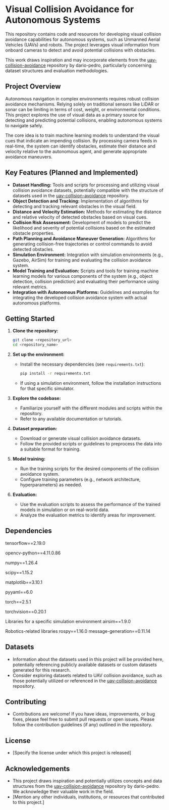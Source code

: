 # Visual Collision Avoidance for Autonomous Systems

This repository contains code and resources for developing visual collision avoidance capabilities for autonomous systems, such as Unmanned Aerial Vehicles (UAVs) and robots. The project leverages visual information from onboard cameras to detect and avoid potential collisions with obstacles.

This work draws inspiration and may incorporate elements from the [uav-collision-avoidance](https://github.com/dario-pedro/uav-collision-avoidance) repository by dario-pedro, particularly concerning dataset structures and evaluation methodologies.

## Project Overview

Autonomous navigation in complex environments requires robust collision avoidance mechanisms. Relying solely on traditional sensors like LiDAR or sonar can be limiting in terms of cost, weight, or environmental conditions. This project explores the use of visual data as a primary source for detecting and predicting potential collisions, enabling autonomous systems to navigate safely.

The core idea is to train machine learning models to understand the visual cues that indicate an impending collision. By processing camera feeds in real-time, the system can identify obstacles, estimate their distance and velocity relative to the autonomous agent, and generate appropriate avoidance maneuvers.

## Key Features (Planned and Implemented)

* **Dataset Handling:** Tools and scripts for processing and utilizing visual collision avoidance datasets, potentially compatible with the structure of datasets used in the [uav-collision-avoidance](https://github.com/dario-pedro/uav-collision-avoidance) repository.
* **Object Detection and Tracking:** Implementation of algorithms for detecting and tracking relevant obstacles in the visual field.
* **Distance and Velocity Estimation:** Methods for estimating the distance and relative velocity of detected obstacles based on visual cues.
* **Collision Risk Assessment:** Development of models to predict the likelihood and severity of potential collisions based on the estimated obstacle properties.
* **Path Planning and Avoidance Maneuver Generation:** Algorithms for generating collision-free trajectories or control commands to avoid detected obstacles.
* **Simulation Environment:** Integration with simulation environments (e.g., Gazebo, AirSim) for training and evaluating the collision avoidance system.
* **Model Training and Evaluation:** Scripts and tools for training machine learning models for various components of the system (e.g., object detection, collision prediction) and evaluating their performance using relevant metrics.
* **Integration with Autonomous Platforms:** Guidelines and examples for integrating the developed collision avoidance system with actual autonomous platforms.

## Getting Started

1.  **Clone the repository:**

    ```bash
    git clone <repository_url>
    cd <repository_name>
    ```

2.  **Set up the environment:**

    * Install the necessary dependencies (see `requirements.txt`):

        ```bash
        pip install -r requirements.txt
        ```

    * If using a simulation environment, follow the installation instructions for that specific simulator.

3.  **Explore the codebase:**

    * Familiarize yourself with the different modules and scripts within the repository.
    * Refer to any available documentation or tutorials.

4.  **Dataset preparation:**

    * Download or generate visual collision avoidance datasets.
    * Follow the provided scripts or guidelines to preprocess the data into a suitable format for training.

5.  **Model training:**

    * Run the training scripts for the desired components of the collision avoidance system.
    * Configure training parameters (e.g., network architecture, hyperparameters) as needed.

6.  **Evaluation:**

    * Use the evaluation scripts to assess the performance of the trained models in simulation or on real-world data.
    * Analyze the evaluation metrics to identify areas for improvement.

## Dependencies
tensorflow==2.19.0

opencv-python==4.11.0.86

numpy==1.26.4

scipy==1.15.2

matplotlib==3.10.1

pyyaml==6.0

torch==2.5.1

torchvision==0.20.1

Libraries for a specific simulation environment 
airsim==1.9.0

Robotics-related libraries 
rospy==1.16.0
message-generation==0.11.14

## Datasets

* Information about the datasets used in this project will be provided here, potentially referencing publicly available datasets or custom datasets generated for this research.
* Consider exploring datasets related to UAV collision avoidance, such as those potentially utilized or referenced in the [uav-collision-avoidance](https://github.com/dario-pedro/uav-collision-avoidance) repository.

## Contributing

* Contributions are welcome! If you have ideas, improvements, or bug fixes, please feel free to submit pull requests or open issues. Please follow the contribution guidelines (if any) outlined in the repository.

## License

* [Specify the license under which this project is released]

## Acknowledgements

* This project draws inspiration and potentially utilizes concepts and data structures from the [uav-collision-avoidance](https://github.com/dario-pedro/uav-collision-avoidance) repository by dario-pedro. We acknowledge their valuable work in the field.
* [Mention any other individuals, institutions, or resources that contributed to this project.]
